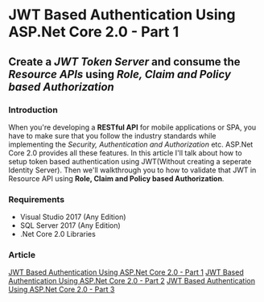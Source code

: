 # JWT Based Authentication Using ASP.Net Core 2.0 - Part 1

## Create a *JWT Token Server* and consume the *Resource APIs* using *Role, Claim and Policy based Authorization*

### Introduction

When you're developing a **RESTful API** for mobile applications or SPA, you have to make sure that you follow the industry standards while implementing the *Security, Authentication and Authorization* etc. ASP<i></i>.Net Core 2.0 provides all these features. In this article I'll talk about how to setup token based authentication using JWT(Without creating a seperate Identity Server). Then we'll walkthrough you to how to validate that JWT in Resource API using **Role, Claim and Policy based Authorization**.

### Requirements

- Visual Studio 2017 (Any Edition)
- SQL Server 2017 (Any Edition)
- .Net Core 2.0 Libraries

### Article

[JWT Based Authentication Using ASP.Net Core 2.0 - Part 1](http://ffive.io/jwt-based-authentication-using-asp-net-core-2-0-part-1/ "JWT Based Authentication Using ASP.Net Core 2.0 - Part 1")
[JWT Based Authentication Using ASP.Net Core 2.0 - Part 2](http://ffive.io/jwt-based-authentication-using-asp-net-core-2-0-part-2/ "JWT Based Authentication Using ASP.Net Core 2.0 - Part 2")
[JWT Based Authentication Using ASP.Net Core 2.0 - Part 3](http://ffive.io/jwt-based-authentication-using-asp-net-core-2-0-part-3/ "JWT Based Authentication Using ASP.Net Core 2.0 - Part 3")
